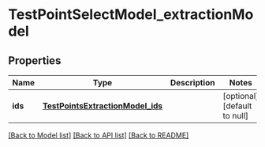# TestPointSelectModel_extractionModel
## Properties

| Name | Type | Description | Notes |
|------------ | ------------- | ------------- | -------------|
| **ids** | [**TestPointsExtractionModel_ids**](TestPointsExtractionModel_ids.md) |  | [optional] [default to null] |

[[Back to Model list]](../README.md#documentation-for-models) [[Back to API list]](../README.md#documentation-for-api-endpoints) [[Back to README]](../README.md)

